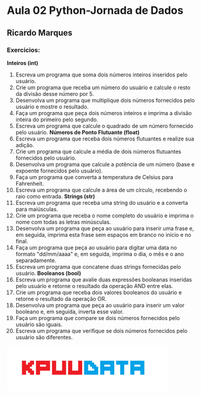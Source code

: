 # Aula 02 Python-Jornada de Dados

## Ricardo Marques

### Exercicios:



**Inteiros (int)**

1) Escreva um programa que soma dois números inteiros inseridos pelo usuário.
2) Crie um programa que receba um número do usuário e calcule o resto da divisão desse número por 5.
3) Desenvolva um programa que multiplique dois números fornecidos pelo usuário e mostre o resultado.
4) Faça um programa que peça dois números inteiros e imprima a divisão inteira do primeiro pelo segundo.
5) Escreva um programa que calcule o quadrado de um número fornecido pelo usuário.
**Números de Ponto Flutuante (float)**
6) Escreva um programa que receba dois números flutuantes e realize sua adição.
7) Crie um programa que calcule a média de dois números flutuantes fornecidos pelo usuário.
8) Desenvolva um programa que calcule a potência de um número (base e expoente fornecidos pelo usuário).
9) Faça um programa que converta a temperatura de Celsius para Fahrenheit.
10) Escreva um programa que calcule a área de um círculo, recebendo o raio como entrada.
**Strings (str)**
11) Escreva um programa que receba uma string do usuário e a converta para maiúsculas.
12) Crie um programa que receba o nome completo do usuário e imprima o nome com todas as letras minúsculas.
13) Desenvolva um programa que peça ao usuário para inserir uma frase e, em seguida, imprima esta frase sem espaços em branco no início e no final.
14) Faça um programa que peça ao usuário para digitar uma data no formato "dd/mm/aaaa" e, em seguida, imprima o dia, o mês e o ano separadamente.
15) Escreva um programa que concatene duas strings fornecidas pelo usuário.
**Booleanos (bool)**
16) Escreva um programa que avalie duas expressões booleanas inseridas pelo usuário e retorne o resultado da operação AND entre elas.
17) Crie um programa que receba dois valores booleanos do usuário e retorne o resultado da operação OR.
18) Desenvolva um programa que peça ao usuário para inserir um valor booleano e, em seguida, inverta esse valor.
19) Faça um programa que compare se dois números fornecidos pelo usuário são iguais.
20) Escreva um programa que verifique se dois números fornecidos pelo usuário são diferentes.



![logo](logo/KPUUDATA.png)